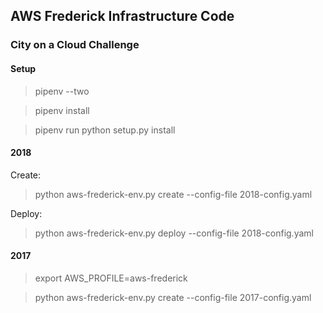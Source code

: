 ## AWS Frederick Infrastructure Code
### City on a Cloud Challenge

#### Setup

> pipenv --two

> pipenv install

> pipenv run python setup.py install


#### 2018

Create:

> python aws-frederick-env.py create --config-file 2018-config.yaml

Deploy:

> python aws-frederick-env.py deploy --config-file 2018-config.yaml

#### 2017
> export AWS_PROFILE=aws-frederick

> python aws-frederick-env.py create --config-file 2017-config.yaml
